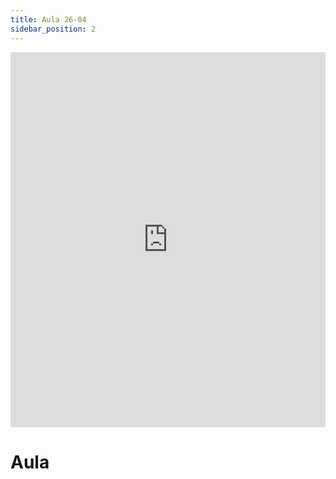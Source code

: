 ```yaml
---
title: Aula 26-04
sidebar_position: 2
---
```


  
<iframe src="https://docs.google.com/presentation/d/1eokY5eESUfAZKAvgA1v4Im6TbzjkZyoFDzOk0EmkSIY/edit?usp=sharing" width="100%" height="600px" frameborder="0"> </iframe>

# Aula

